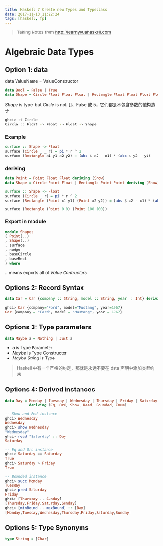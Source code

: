 ```yaml
---
title: Haskell 7 Create new Types and Typeclass
date: 2017-11-13 11:22:24
tags: [haskell, fp]
---
```


> Taking Notes from http://learnyouahaskell.com

<!--more-->
# Algebraic Data Types

## Option 1: data
data ValueName = ValueConstructor
```haskell
data Bool = False | True
data Shape = Circle Float Float Float | Rectangle Float Float Float Float
```
*Shape* is type, but *Circle* is not.
[]、False 或 5，它们都是不包含参数的值构造子

```bash
ghci> :t Circle
Circle :: Float -> Float -> Float -> Shape
```

### Example
```haskell
surface :: Shape -> Float
surface (Circle _ _ r) = pi * r ^ 2
surface (Rectangle x1 y1 x2 y2) = (abs $ x2 - x1) * (abs $ y2 - y1)
```

### deriving
```haskell
data Point = Point Float Float deriving (Show)
data Shape = Circle Point Float | Rectangle Point Point deriving (Show)

surface :: Shape -> Float
surface (Circle _ r) = pi * r ^ 2
surface (Rectangle (Point x1 y1) (Point x2 y2)) = (abs $ x2 - x1) * (abs $ y2 - y1)

surface (Rectangle (Point 0 0) (Point 100 100))
```

### Export in module
```haskell
module Shapes
( Point(..)
, Shape(..)
, surface
, nudge
, baseCircle
, baseRect
) where
```
.. means exports all of *Value Contructors*

## Options 2: Record Syntax

```haskell
data Car = Car {company :: String, model :: String, year :: Int} deriving (Show)

ghci> Car {company="Ford", model="Mustang", year=1967}
Car {company = "Ford", model = "Mustang", year = 1967}
```

## Options 3: Type parameters
```haskell
data Maybe a = Nothing | Just a
```
- *a* is Type Parameter
- *Maybe* is Type Constructor
- *Maybe String* is Type

> Haskell 中有一个严格的约定，那就是永远不要在 data 声明中添加类型约束

## Options 4: Derived instances

```haskell
data Day = Monday | Tuesday | Wednesday | Thursday | Friday | Saturday | Sunday
           deriving (Eq, Ord, Show, Read, Bounded, Enum)

-- Show and Red instance
ghci> Wednesday
Wednesday
ghci> show Wednesday
"Wednesday"
ghci> read "Saturday" :: Day
Saturday

-- Eq and Ord instance
ghci> Saturday == Saturday
True
ghci> Saturday > Friday
True

-- Bounded instance
ghci> succ Monday
Tuesday
ghci> pred Saturday
Friday
ghci> [Thursday .. Sunday]
[Thursday,Friday,Saturday,Sunday]
ghci> [minBound .. maxBound] :: [Day]
[Monday,Tuesday,Wednesday,Thursday,Friday,Saturday,Sunday]
```

## Options 5: Type Synonyms
```haskell
type String = [Char]
```

